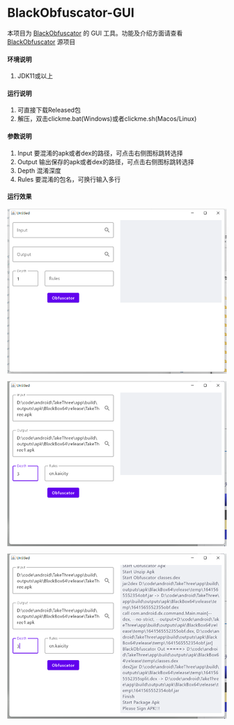 # BlackObfuscator-GUI
本项目为 [BlackObfuscator](https://github.com/CodingGay/BlackObfuscator) 的 GUI 工具。功能及介绍方面请查看 [BlackObfuscator](https://github.com/CodingGay/BlackObfuscator) 源项目

#### 环境说明
1. JDK11或以上

#### 运行说明
1. 可直接下载Released包
2. 解压，双击clickme.bat(Windows)或者clickme.sh(Macos/Linux)

#### 参数说明
1. Input 要混淆的apk或者dex的路径，可点击右侧图标跳转选择
2. Output 输出保存的apk或者dex的路径，可点击右侧图标跳转选择
3. Depth 混淆深度
4. Rules 要混淆的包名，可换行输入多行

#### 运行效果

![](images/image1.png)

![](images/image2.png)

![](images/image3.png)
